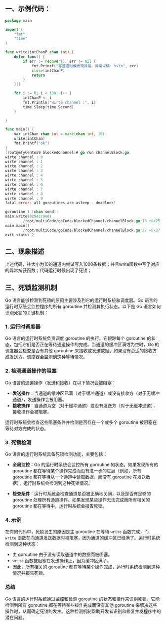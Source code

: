 ## **一、示例代码：**

```go
package main

import (
	"fmt"
	"time"
)

func write(intChanP chan int) {
	defer func() {
		if err := recover(); err != nil {
			fmt.Printf("写通道时候出现异常。异常详情: %v\n", err)
			close(intChanP)
			return
		}
	}()

	for i := 0; i < 100; i++ {
		intChanP <- i
		fmt.Println("wirte channel :", i)
		time.Sleep(time.Second)
	}

}

func main() {
	var intChan chan int = make(chan int, 10)
	write(intChan)
	fmt.Printf("ok")
}
[root@mfyCentos9 blockedChannel]# go run channelBlock.go 
wirte channel : 0
wirte channel : 1
wirte channel : 2
wirte channel : 3
wirte channel : 4
wirte channel : 5
wirte channel : 6
wirte channel : 7
wirte channel : 8
wirte channel : 9
fatal error: all goroutines are asleep - deadlock!

goroutine 1 [chan send]:
main.write(0x942c060)
        /root/multiCode/goCode/blockedChannel/channelBlock.go:18 +0x75
main.main()
        /root/multiCode/goCode/blockedChannel/channelBlock.go:27 +0x37
exit status 2
```

## 二、现象描述

上述代码，往大小为10的通道内尝试写入1000条数据；并且write函数中写了对应的异常捕获函数；代码运行时候出现了死锁；

## 三、死锁监测机制

Go 语言能够检测到死锁的原因主要涉及到它的运行时系统和调度器。Go 语言的运行时系统会监控程序的所有 goroutine 并检测其执行状态。以下是 Go 语言如何识别死锁的关键机制：

### 1. **运行时调度器**

Go 语言的运行时系统负责调度 goroutine 的执行。它跟踪每个 goroutine 的状态，包括它们是否正在等待通道操作的完成。当通道的缓冲区满或为空时，Go 的调度器会检查是否有其他 goroutine 来接收或发送数据。如果没有合适的接收方或发送方，调度器会监测到这种等待情况。

### 2. **检测通道操作的阻塞**

Go 语言的通道操作（发送和接收）在以下情况会被阻塞：

- **发送操作**：当通道的缓冲区已满（对于缓冲通道）或没有接收方（对于无缓冲通道），发送操作会被阻塞。
- **接收操作**：当通道为空（对于缓冲通道）或没有发送方（对于无缓冲通道），接收操作会被阻塞。

运行时系统会检查这些阻塞条件并检测是否存在一个或多个 goroutine 被阻塞在等待对方完成的状态。

### 3. **死锁检测**

Go 语言的运行时系统具备死锁检测功能，主要包括：

- **全局监控**：Go 的运行时系统会监控所有 goroutine 的状态。如果发现所有的 goroutine 都在等待某个操作完成而没有进一步的进展（例如，所有 goroutine 都在等待从一个通道中读取数据，而没有 goroutine 在发送数据），运行时系统会检测到这种死锁情况。
  
- **检查条件**：运行时系统会检查通道是否被正确地关闭，以及是否有足够的 goroutine 处理所有通道操作。如果发现某些操作无法完成而所有相关的 goroutine 都在等待中，运行时系统会报告死锁。

### 4. **示例**

在你的代码中，死锁发生的原因是主 goroutine 在等待 `write` 函数完成，而 `write` 函数在向通道发送数据时被阻塞，因为通道的缓冲区已经满了。运行时系统检测到这种状态：

- 主 goroutine 由于没有读取通道中的数据而被阻塞。
- `write` 函数被阻塞在发送操作上，因为缓冲区满了。
- 因此，所有相关的 goroutine 都在等待某个操作完成，运行时系统检测到这种情况并报告死锁。

### 总结

Go 语言的运行时系统通过监控和检测 goroutine 的状态和操作来识别死锁。它能检测到所有 goroutine 都在等待某些操作完成而没有其他 goroutine 来解决这些操作时，从而确定死锁的发生。这种检测机制帮助开发者识别和修复并发程序中的潜在问题。